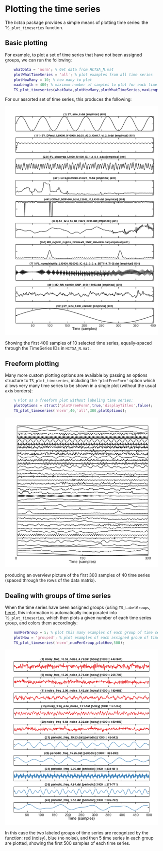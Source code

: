 # Plotting the time series

The *hctsa* package provides a simple means of plotting time series: the `TS_plot_timeseries` function.

## Basic plotting

For example, to plot a set of time series that have not been assigned groups, we can run the following:
```matlab
    whatData = 'norm'; % Get data from HCTSA_N.mat
    plotWhatTimeSeries = 'all'; % plot examples from all time series
    plotHowMany = 10; % how many to plot
    maxLength = 400; % maximum number of samples to plot for each time series
    TS_plot_timeseries(whatData,plotHowMany,plotWhatTimeSeries,maxLength);
```
For our assorted set of time series, this produces the following:

![](img/timeSeriesPlot.png)

Showing the first 400 samples of 10 selected time series, equally-spaced through the TimeSeries IDs in `HCTSA_N.mat`.

## Freeform plotting

Many more custom plotting options are available by passing an options structure to `TS_plot_timeseries`, including the `'plotFreeForm'` option which allows very many time series to be shown in a single plot (without the usual axis borders):
```matlab
    % Plot as a freeform plot without labeling time series:
    plotOptions = struct('plotFreeForm',true,'displayTitles',false);
    TS_plot_timeseries('norm',40,'all',300,plotOptions);
```
![](img/freeform_timeSeries_Plot.png)

producing an overview picture of the first 300 samples of 40 time series (spaced through the rows of the data matrix).

## Dealing with groups of time series

When the time series have been assigned groups (using `TS_LabelGroups`, [here](grouping.md)), this information is automatically incorporated into `TS_plot_timeseries`, which then plots a given number of each time series group, and colors them accordingly:
```matlab
    numPerGroup = 5; % plot this many examples of each group of time series
    plotHow = 'grouped'; % plot examples of each assigned group of time series
    TS_plot_timeseries('norm',numPerGroup,plotHow,500);
```
![](img/GroupedTimeSeriesPlot.png)

In this case the two labeled groups of time series are recognized by the function: red (noisy), blue (no noise), and then 5 time series in each group are plotted, showing the first 500 samples of each time series.
